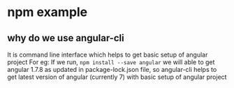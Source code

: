 # npm example

## why do we use angular-cli

It is command line interface which helps to get basic setup of angular project 
For eg: If we run, `npm install --save angular` we will able to get angular 1.7.8 as updated in package-lock.json file, so angular-cli helps to get latest version of angular (currently 7) with basic setup of angular project